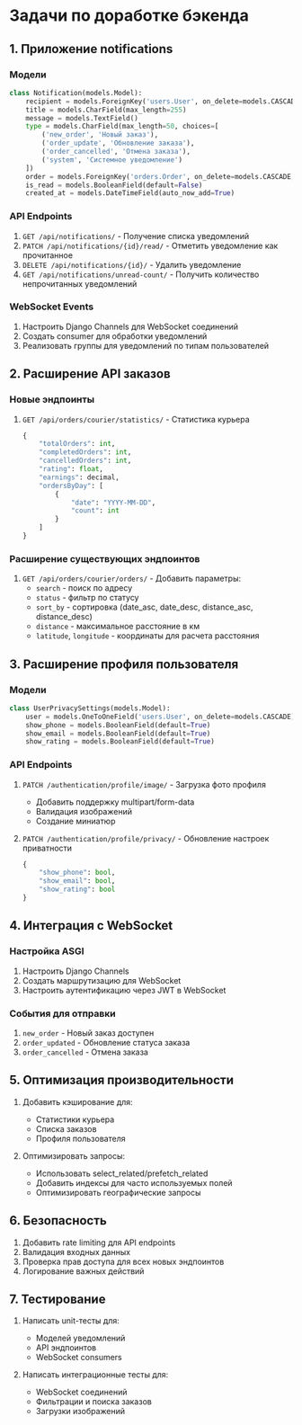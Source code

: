 # Задачи по доработке бэкенда

## 1. Приложение notifications

### Модели

```python
class Notification(models.Model):
    recipient = models.ForeignKey('users.User', on_delete=models.CASCADE)
    title = models.CharField(max_length=255)
    message = models.TextField()
    type = models.CharField(max_length=50, choices=[
        ('new_order', 'Новый заказ'),
        ('order_update', 'Обновление заказа'),
        ('order_cancelled', 'Отмена заказа'),
        ('system', 'Системное уведомление')
    ])
    order = models.ForeignKey('orders.Order', on_delete=models.CASCADE, null=True)
    is_read = models.BooleanField(default=False)
    created_at = models.DateTimeField(auto_now_add=True)
```

### API Endpoints

1. `GET /api/notifications/` - Получение списка уведомлений
2. `PATCH /api/notifications/{id}/read/` - Отметить уведомление как прочитанное
3. `DELETE /api/notifications/{id}/` - Удалить уведомление
4. `GET /api/notifications/unread-count/` - Получить количество непрочитанных уведомлений

### WebSocket Events

1. Настроить Django Channels для WebSocket соединений
2. Создать consumer для обработки уведомлений
3. Реализовать группы для уведомлений по типам пользователей

## 2. Расширение API заказов

### Новые эндпоинты

1. `GET /api/orders/courier/statistics/` - Статистика курьера
   ```python
   {
       "totalOrders": int,
       "completedOrders": int,
       "cancelledOrders": int,
       "rating": float,
       "earnings": decimal,
       "ordersByDay": [
           {
               "date": "YYYY-MM-DD",
               "count": int
           }
       ]
   }
   ```

### Расширение существующих эндпоинтов

1. `GET /api/orders/courier/orders/` - Добавить параметры:
   - `search` - поиск по адресу
   - `status` - фильтр по статусу
   - `sort_by` - сортировка (date_asc, date_desc, distance_asc, distance_desc)
   - `distance` - максимальное расстояние в км
   - `latitude`, `longitude` - координаты для расчета расстояния

## 3. Расширение профиля пользователя

### Модели

```python
class UserPrivacySettings(models.Model):
    user = models.OneToOneField('users.User', on_delete=models.CASCADE)
    show_phone = models.BooleanField(default=True)
    show_email = models.BooleanField(default=True)
    show_rating = models.BooleanField(default=True)
```

### API Endpoints

1. `PATCH /authentication/profile/image/` - Загрузка фото профиля

   - Добавить поддержку multipart/form-data
   - Валидация изображений
   - Создание миниатюр

2. `PATCH /authentication/profile/privacy/` - Обновление настроек приватности
   ```python
   {
       "show_phone": bool,
       "show_email": bool,
       "show_rating": bool
   }
   ```

## 4. Интеграция с WebSocket

### Настройка ASGI

1. Настроить Django Channels
2. Создать маршрутизацию для WebSocket
3. Настроить аутентификацию через JWT в WebSocket

### События для отправки

1. `new_order` - Новый заказ доступен
2. `order_updated` - Обновление статуса заказа
3. `order_cancelled` - Отмена заказа

## 5. Оптимизация производительности

1. Добавить кэширование для:

   - Статистики курьера
   - Списка заказов
   - Профиля пользователя

2. Оптимизировать запросы:
   - Использовать select_related/prefetch_related
   - Добавить индексы для часто используемых полей
   - Оптимизировать географические запросы

## 6. Безопасность

1. Добавить rate limiting для API endpoints
2. Валидация входных данных
3. Проверка прав доступа для всех новых эндпоинтов
4. Логирование важных действий

## 7. Тестирование

1. Написать unit-тесты для:

   - Моделей уведомлений
   - API эндпоинтов
   - WebSocket consumers

2. Написать интеграционные тесты для:
   - WebSocket соединений
   - Фильтрации и поиска заказов
   - Загрузки изображений
